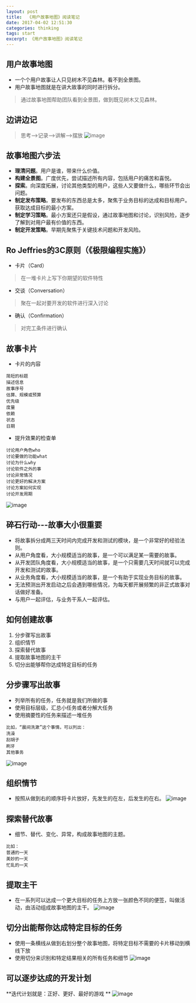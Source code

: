 ```yaml
---
layout: post
title:  《用户故事地图》阅读笔记
date: 2017-04-02 12:51:30
categories: thinking
tags: start
excerpt: 《用户故事地图》阅读笔记
---
```


## 用户故事地图
- 一个个用户故事让人只见树木不见森林。看不到全景图。
- 用户故事地图就是在讲大故事的同时进行拆分。

> 通过故事地图帮助团队看到全景图，做到既见树木又见森林。

## 边讲边记
> 思考-->记录-->讲解-->摆放
![image](\assets\20170403\1.png)


## 故事地图六步法
- **理清问题**。用户是谁，带来什么价值。
- **构建全景图**。广度优先，尝试描述所有内容，包括用户的痛苦和喜悦。
- **探索**。向深度拓展，讨论其他类型的用户，这些人又要做什么，哪些环节会出问题。
- **制定发布策略**。要发布的东西总是太多，聚焦于业务目标的达成和目标用户。获取达成目标的最小方案。
- **制定学习策略**。最小方案还只是假设，通过故事地图和讨论，识别风险，逐步了解到对用户最有价值的东西。
- **制定开发策略**。早期先聚焦于关键技术问题和开发风险。

## Ro Jeffries的3C原则（《极限编程实施》）
- 卡片（Card）
> 在一堆卡片上写下你期望的软件特性
- 交谈（Conversation）
> 聚在一起对要开发的软件进行深入讨论
- 确认（Confirmation）
> 对完工条件进行确认

## 故事卡片
- 卡片的内容

```
简短的标题
描述信息
故事序号
估算、规模或预算
优先级
度量
依赖
状态
日期
```
- 提升效果的检查单

```
讨论用户角色who
讨论要做的功能what
讨论为什么why
讨论软件之外的事
讨论异常情况
讨论更好的解决方案
讨论方案如何实现
讨论开发周期
```
![image](\assets\20170403\2.png)

## 碎石行动---故事大小很重要
- 将故事拆分成两三天时间内完成开发和测试的模块，是一个非常好的经验法则。
- 从用户角度看，大小规模适当的故事，是一个可以满足某一需要的故事。
- 从开发团队角度看，大小规模适当的故事，是一个只需要几天时间就可以完成开发和测试的故事。
- 从业务角度看，大小规模适当的故事，是一个有助于实现业务目标的故事。
- 无法预测出开发启动之后会遇到哪些情况，为每天都开展频繁的非正式故事对话做好准备。
- 与用户一起评估，与业务干系人一起评估。

## 如何创建故事
1. 分步骤写出故事
2. 组织情节
3. 探索替代故事
4. 提取故事地图的主干
5. 切分出能够帮你达成特定目标的任务

## 分步骤写出故事
- 列举所有的任务，任务就是我们所做的事
- 使用目标层级，汇总小任务或者分解大任务
- 使用摘要性的任务来描述一堆任务

```
比如，“晨间洗漱”这个事情，可以列出：
洗澡
刮胡子
刷牙
其他事务
```
![image](\assets\20170403\3.png)

## 组织情节
- 按照从做到右的顺序将卡片放好，先发生的在左，后发生的在右。
![image](\assets\20170403\4.png)

## 探索替代故事
- 细节、替代、变化、异常，构成故事地图的主题。

```
比如：
普通的一天
美妙的一天
忙乱的一天
```
## 提取主干
- 在一系列可以达成一个更大目标的任务上方放一张颜色不同的便签，叫做活动，由活动组成故事地图的主干。
![image](\assets\20170403\5.png)

## 切分出能帮你达成特定目标的任务
- 使用一条横线从做到右划分整个故事地图，将特定目标不需要的卡片移动到横线下放
- 使用切分来识别和特定结果相关的所有任务和细节
![image](\assets\20170403\6.png)

## 可以逐步达成的开发计划
**迭代计划就是：正好、更好、最好的游戏
**
![image](\assets\20170403\7.png)



